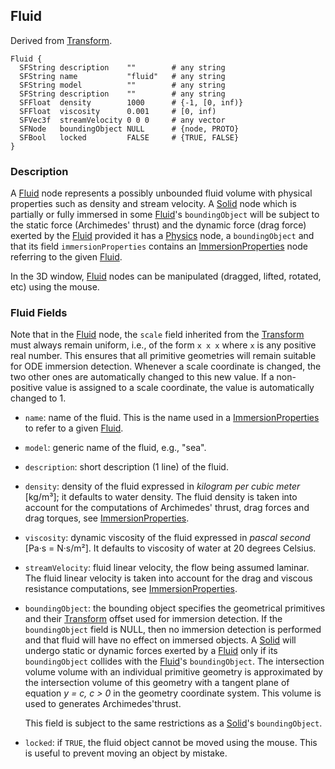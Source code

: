 ## Fluid

Derived from [Transform](transform.md).

```
Fluid {
  SFString description    ""        # any string
  SFString name           "fluid"   # any string
  SFString model          ""        # any string
  SFString description    ""        # any string
  SFFloat  density        1000      # {-1, [0, inf)}
  SFFloat  viscosity      0.001     # [0, inf)
  SFVec3f  streamVelocity 0 0 0     # any vector
  SFNode   boundingObject NULL      # {node, PROTO}
  SFBool   locked         FALSE     # {TRUE, FALSE}
}
```

### Description

A [Fluid](#fluid) node represents a possibly unbounded fluid volume with physical properties such as density and stream velocity.
A [Solid](solid.md) node which is partially or fully immersed in some [Fluid](#fluid)'s `boundingObject` will be subject to the static force (Archimedes' thrust) and the dynamic force (drag force) exerted by the [Fluid](#fluid) provided it has a [Physics](physics.md) node, a `boundingObject` and that its field `immersionProperties` contains an [ImmersionProperties](immersionproperties.md) node referring to the given [Fluid](#fluid).

In the 3D window, [Fluid](#fluid) nodes can be manipulated (dragged, lifted, rotated, etc) using the mouse.

### Fluid Fields

Note that in the [Fluid](#fluid) node, the `scale` field inherited from the [Transform](transform.md) must always remain uniform, i.e., of the form `x x x` where `x` is any positive real number.
This ensures that all primitive geometries will remain suitable for ODE immersion detection.
Whenever a scale coordinate is changed, the two other ones are automatically changed to this new value.
If a non-positive value is assigned to a scale coordinate, the value is automatically changed to 1.

- `name`: name of the fluid.
This is the name used in a [ImmersionProperties](immersionproperties.md) to refer to a given [Fluid](#fluid).

- `model`: generic name of the fluid, e.g., "sea".

- `description`: short description (1 line) of the fluid.

- `density`: density of the fluid expressed in *kilogram per cubic meter* [kg/m³]; it defaults to water density.
The fluid density is taken into account for the computations of Archimedes' thrust, drag forces and drag torques, see [ImmersionProperties](immersionproperties.md).

- `viscosity`: dynamic viscosity of the fluid expressed in *pascal second* [Pa·s = N·s/m²].
It defaults to viscosity of water at 20 degrees Celsius.

- `streamVelocity`: fluid linear velocity, the flow being assumed laminar.
The fluid linear velocity is taken into account for the drag and viscous resistance computations, see [ImmersionProperties](immersionproperties.md).

- `boundingObject`: the bounding object specifies the geometrical primitives and their [Transform](transform.md) offset used for immersion detection.
If the `boundingObject` field is NULL, then no immersion detection is performed and that fluid will have no effect on immersed objects.
A [Solid](solid.md) will undergo static or dynamic forces exerted by a [Fluid](#fluid) only if its `boundingObject` collides with the [Fluid](#fluid)'s `boundingObject`.
The intersection volume volume with an individual primitive geometry is approximated by the intersection volume of this geometry with a tangent plane of equation *y = c, c > 0* in the geometry coordinate system.
This volume is used to generates Archimedes'thrust.

    This field is subject to the same restrictions as a [Solid](solid.md)'s
    `boundingObject`.

- `locked`: if `TRUE`, the fluid object cannot be moved using the mouse.
This is useful to prevent moving an object by mistake.
